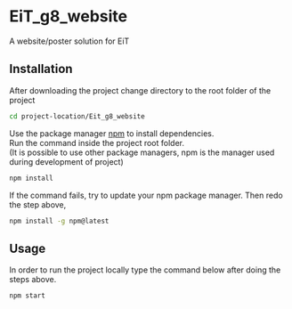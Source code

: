 # EiT_g8_website
A website/poster solution for EiT

## Installation

After downloading the project change directory to the root folder of the project

```bash
cd project-location/Eit_g8_website
```

Use the package manager [npm](https://www.npmjs.com/package/npm) to install dependencies.  
Run the command inside the project root folder.  
(It is possible to use other package managers, npm is the manager used during development of project)

```bash
npm install
```

If the command fails, try to update your npm package manager.
Then redo the step above,
```bash
npm install -g npm@latest
```


## Usage
In order to run the project locally type the command below after doing the steps above.

```bash
npm start
```
